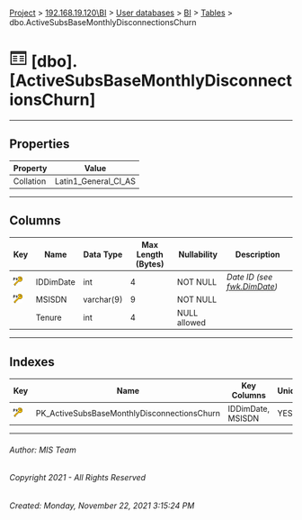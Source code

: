 #### 

[Project](../../../../index.md) > [192.168.19.120\\BI](../../../index.md) > [User databases](../../index.md) > [BI](../index.md) > [Tables](Tables.md) > dbo.ActiveSubsBaseMonthlyDisconnectionsChurn

# ![Tables](../../../../Images/Table32.png) [dbo].[ActiveSubsBaseMonthlyDisconnectionsChurn]

---

## <a name="#properties"></a>Properties

| Property | Value |
|---|---|
| Collation | Latin1_General_CI_AS |


---

## <a name="#columns"></a>Columns

| Key | Name | Data Type | Max Length (Bytes) | Nullability | Description |
|---|---|---|---|---|---|
| [![Primary Key PK_ActiveSubsBaseMonthlyDisconnectionsChurn: IDDimDate\MSISDN](../../../../Images/pk.png)](#indexes) | IDDimDate | int | 4 | NOT NULL | _Date ID (see [fwk.DimDate](DimDate.md))_ |
| [![Primary Key PK_ActiveSubsBaseMonthlyDisconnectionsChurn: IDDimDate\MSISDN](../../../../Images/pk.png)](#indexes) | MSISDN | varchar(9) | 9 | NOT NULL |  |
|  | Tenure | int | 4 | NULL allowed |  |


---

## <a name="#indexes"></a>Indexes

| Key | Name | Key Columns | Unique |
|---|---|---|---|
| [![Primary Key PK_ActiveSubsBaseMonthlyDisconnectionsChurn: IDDimDate\MSISDN](../../../../Images/pk.png)](#indexes) | PK_ActiveSubsBaseMonthlyDisconnectionsChurn | IDDimDate, MSISDN | YES |


---

###### Author:  MIS Team

###### Copyright 2021 - All Rights Reserved

###### Created: Monday, November 22, 2021 3:15:24 PM

